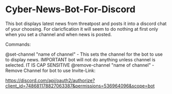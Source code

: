 # Cyber-News-Bot-For-Discord
This bot displays latest news from threatpost and posts it into a discord chat of your choosing. For claricfication it will seem to do nothing at first only when you set a channel and when news is posted.

Commands:

@set-channel "name of channel"  - This sets the channel for the bot to use to display news. IMPORTANT bot will not do anything unless channel is selected. IT IS CAP SENSITIVE
@remove-channel "name of channel" - Remove Channel for bot to use
Invite-Link:

https://discord.com/api/oauth2/authorize?client_id=748681178827063387&permissions=536964096&scope=bot

